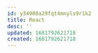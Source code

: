 ```yaml
---
id: y34900a29fqt4mnyls9r1k2
title: React
desc: ''
updated: 1681792621718
created: 1681792621718
---
```

